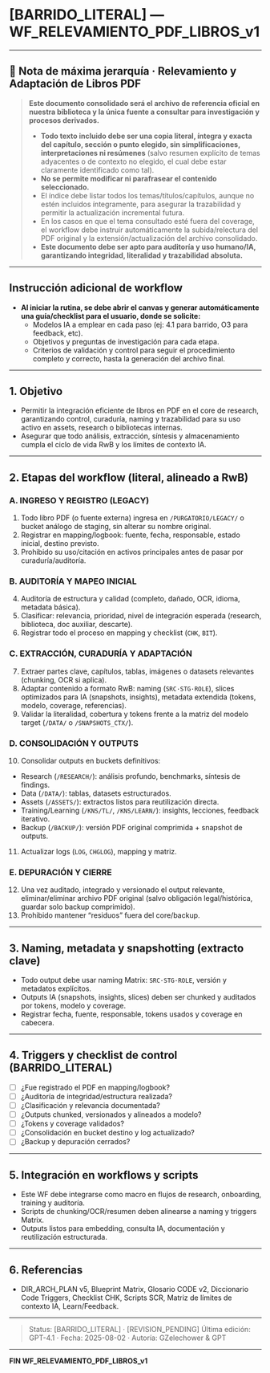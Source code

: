 # [BARRIDO_LITERAL] — WF_RELEVAMIENTO_PDF_LIBROS_v1

---

## 🔴 Nota de máxima jerarquía · Relevamiento y Adaptación de Libros PDF

> **Este documento consolidado será el archivo de referencia oficial en nuestra biblioteca y la única fuente a consultar para investigación y procesos derivados.**
>
> - **Todo texto incluido debe ser una copia literal, íntegra y exacta del capítulo, sección o punto elegido, sin simplificaciones, interpretaciones ni resúmenes** (salvo resumen explícito de temas adyacentes o de contexto no elegido, el cual debe estar claramente identificado como tal).
> - **No se permite modificar ni parafrasear el contenido seleccionado.**
> - El índice debe listar todos los temas/títulos/capítulos, aunque no estén incluidos íntegramente, para asegurar la trazabilidad y permitir la actualización incremental futura.
> - En los casos en que el tema consultado esté fuera del coverage, el workflow debe instruir automáticamente la subida/relectura del PDF original y la extensión/actualización del archivo consolidado.
> - **Este documento debe ser apto para auditoría y uso humano/IA, garantizando integridad, literalidad y trazabilidad absoluta.**

---

## Instrucción adicional de workflow

- **Al iniciar la rutina, se debe abrir el canvas y generar automáticamente una guía/checklist para el usuario, donde se solicite:**
  - Modelos IA a emplear en cada paso (ej: 4.1 para barrido, O3 para feedback, etc).
  - Objetivos y preguntas de investigación para cada etapa.
  - Criterios de validación y control para seguir el procedimiento completo y correcto, hasta la generación del archivo final.

---

## 1. Objetivo
- Permitir la integración eficiente de libros en PDF en el core de research, garantizando control, curaduría, naming y trazabilidad para su uso activo en assets, research o bibliotecas internas.
- Asegurar que todo análisis, extracción, síntesis y almacenamiento cumpla el ciclo de vida RwB y los límites de contexto IA.

---

## 2. Etapas del workflow (literal, alineado a RwB)

### A. INGRESO Y REGISTRO (LEGACY)
1. Todo libro PDF (o fuente externa) ingresa en `/PURGATORIO/LEGACY/` o bucket análogo de staging, sin alterar su nombre original.
2. Registrar en mapping/logbook: fuente, fecha, responsable, estado inicial, destino previsto.
3. Prohibido su uso/citación en activos principales antes de pasar por curaduría/auditoría.

### B. AUDITORÍA Y MAPEO INICIAL
4. Auditoría de estructura y calidad (completo, dañado, OCR, idioma, metadata básica).
5. Clasificar: relevancia, prioridad, nivel de integración esperada (research, biblioteca, doc auxiliar, descarte).
6. Registrar todo el proceso en mapping y checklist (`CHK`, `BIT`).

### C. EXTRACCIÓN, CURADURÍA Y ADAPTACIÓN
7. Extraer partes clave, capítulos, tablas, imágenes o datasets relevantes (chunking, OCR si aplica).
8. Adaptar contenido a formato RwB: naming (`SRC·STG·ROLE`), slices optimizados para IA (snapshots, insights), metadata extendida (tokens, modelo, coverage, referencias).
9. Validar la literalidad, cobertura y tokens frente a la matriz del modelo target (`/DATA/` o `/SNAPSHOTS_CTX/`).

### D. CONSOLIDACIÓN Y OUTPUTS
10. Consolidar outputs en buckets definitivos:
   - Research (`/RESEARCH/`): análisis profundo, benchmarks, síntesis de findings.
   - Data (`/DATA/`): tablas, datasets estructurados.
   - Assets (`/ASSETS/`): extractos listos para reutilización directa.
   - Training/Learning (`/KNS/TL/`, `/KNS/LEARN/`): insights, lecciones, feedback iterativo.
   - Backup (`/BACKUP/`): versión PDF original comprimida + snapshot de outputs.
11. Actualizar logs (`LOG`, `CHGLOG`), mapping y matriz.

### E. DEPURACIÓN Y CIERRE
12. Una vez auditado, integrado y versionado el output relevante, eliminar/eliminar archivo PDF original (salvo obligación legal/histórica, guardar solo backup comprimido).
13. Prohibido mantener “residuos” fuera del core/backup.

---

## 3. Naming, metadata y snapshotting (extracto clave)
- Todo output debe usar naming Matrix: `SRC·STG·ROLE`, versión y metadatos explícitos.
- Outputs IA (snapshots, insights, slices) deben ser chunked y auditados por tokens, modelo y coverage.
- Registrar fecha, fuente, responsable, tokens usados y coverage en cabecera.

---

## 4. Triggers y checklist de control (BARRIDO_LITERAL)
- [ ] ¿Fue registrado el PDF en mapping/logbook?
- [ ] ¿Auditoría de integridad/estructura realizada?
- [ ] ¿Clasificación y relevancia documentada?
- [ ] ¿Outputs chunked, versionados y alineados a modelo?
- [ ] ¿Tokens y coverage validados?
- [ ] ¿Consolidación en bucket destino y log actualizado?
- [ ] ¿Backup y depuración cerrados?

---

## 5. Integración en workflows y scripts
- Este WF debe integrarse como macro en flujos de research, onboarding, training y auditoría.
- Scripts de chunking/OCR/resumen deben alinearse a naming y triggers Matrix.
- Outputs listos para embedding, consulta IA, documentación y reutilización estructurada.

---

## 6. Referencias
- DIR_ARCH_PLAN v5, Blueprint Matrix, Glosario CODE v2, Diccionario Code Triggers, Checklist CHK, Scripts SCR, Matriz de límites de contexto IA, Learn/Feedback.

---

> Status: [BARRIDO_LITERAL] · [REVISION_PENDING]
> Última edición: GPT-4.1 · Fecha: 2025-08-02 · Autoría: GZelechower & GPT

---

**FIN WF_RELEVAMIENTO_PDF_LIBROS_v1**

